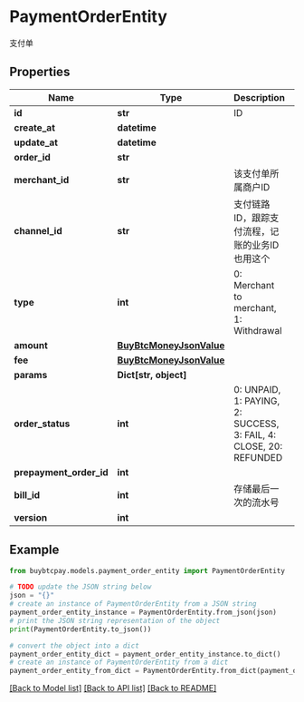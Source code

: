 # PaymentOrderEntity

支付单

## Properties

Name | Type | Description | Notes
------------ | ------------- | ------------- | -------------
**id** | **str** | ID | [optional] 
**create_at** | **datetime** |  | [optional] 
**update_at** | **datetime** |  | [optional] 
**order_id** | **str** |  | [optional] 
**merchant_id** | **str** | 该支付单所属商户ID | [optional] 
**channel_id** | **str** | 支付链路ID，跟踪支付流程，记账的业务ID也用这个 | [optional] 
**type** | **int** | 0: Merchant to merchant, 1: Withdrawal | [optional] 
**amount** | [**BuyBtcMoneyJsonValue**](BuyBtcMoneyJsonValue.md) |  | [optional] 
**fee** | [**BuyBtcMoneyJsonValue**](BuyBtcMoneyJsonValue.md) |  | [optional] 
**params** | **Dict[str, object]** |  | [optional] 
**order_status** | **int** | 0: UNPAID, 1: PAYING, 2: SUCCESS, 3: FAIL, 4: CLOSE, 20: REFUNDED | [optional] 
**prepayment_order_id** | **int** |  | [optional] 
**bill_id** | **int** | 存储最后一次的流水号 | [optional] 
**version** | **int** |  | [optional] 

## Example

```python
from buybtcpay.models.payment_order_entity import PaymentOrderEntity

# TODO update the JSON string below
json = "{}"
# create an instance of PaymentOrderEntity from a JSON string
payment_order_entity_instance = PaymentOrderEntity.from_json(json)
# print the JSON string representation of the object
print(PaymentOrderEntity.to_json())

# convert the object into a dict
payment_order_entity_dict = payment_order_entity_instance.to_dict()
# create an instance of PaymentOrderEntity from a dict
payment_order_entity_from_dict = PaymentOrderEntity.from_dict(payment_order_entity_dict)
```
[[Back to Model list]](../README.md#documentation-for-models) [[Back to API list]](../README.md#documentation-for-api-endpoints) [[Back to README]](../README.md)


